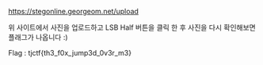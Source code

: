 https://stegonline.georgeom.net/upload 

위 사이트에서 사진을 업로드하고 LSB Half 버튼을 클릭 한 후
사진을 다시 확인해보면 플래그가 나옵니다 :)

Flag : tjctf{th3_f0x_jump3d_0v3r_m3}